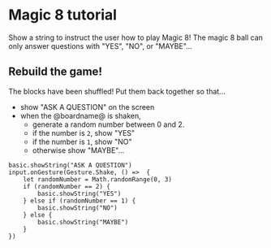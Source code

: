 # Magic 8 tutorial

Show a string to instruct the user how to play Magic 8! The magic 8 ball can only answer questions with "YES", "NO", or "MAYBE"...

## Rebuild the game!

The blocks have been shuffled! Put them back together so that...
* show "ASK A QUESTION" on the screen
* when the @boardname@ is shaken,
  * generate a random number between 0 and 2.
  * if the number is `2`, show "YES"
  * if the number is `1`, show "NO"
  * otherwise show "MAYBE"...

```shuffle
basic.showString("ASK A QUESTION")
input.onGesture(Gesture.Shake, () =>  {
    let randomNumber = Math.randomRange(0, 3)
    if (randomNumber == 2) {
        basic.showString("YES")
    } else if (randomNumber == 1) {
        basic.showString("NO")
    } else {
        basic.showString("MAYBE")
    }
})
```
